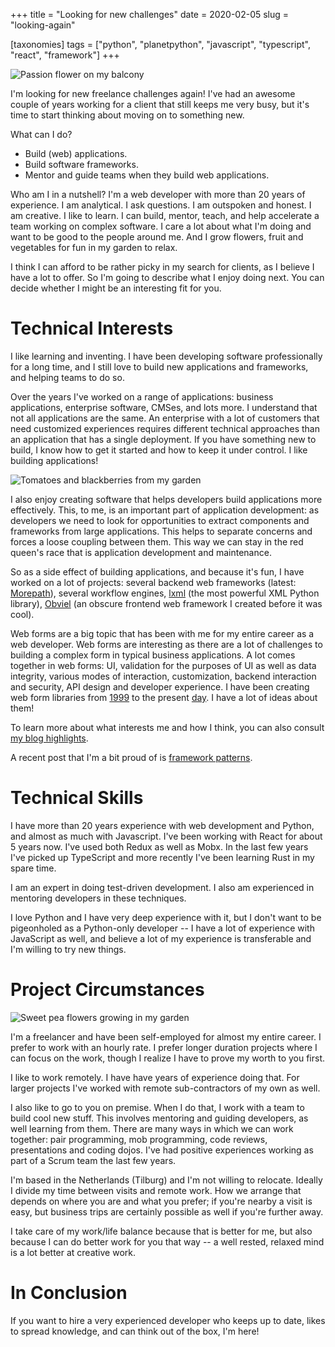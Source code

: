 +++
title = "Looking for new challenges"
date = 2020-02-05
slug = "looking-again"

[taxonomies]
tags = ["python", "planetpython", "javascript", "typescript", "react", "framework"]
+++

![Passion flower on my balcony](/img/passion_flower.jpg)

I'm looking for new freelance challenges again! I've had an awesome
couple of years working for a client that still keeps me very busy, but
it's time to start thinking about moving on to something new.

What can I do?

- Build (web) applications.
- Build software frameworks.
- Mentor and guide teams when they build web applications.

Who am I in a nutshell? I'm a web developer with more than 20 years of
experience. I am analytical. I ask questions. I am outspoken and honest.
I am creative. I like to learn. I can build, mentor, teach, and help
accelerate a team working on complex software. I care a lot about what
I'm doing and want to be good to the people around me. And I grow
flowers, fruit and vegetables for fun in my garden to relax.

I think I can afford to be rather picky in my search for clients, as I
believe I have a lot to offer. So I'm going to describe what I enjoy
doing next. You can decide whether I might be an interesting fit for
you.

# Technical Interests

I like learning and inventing. I have been developing software
professionally for a long time, and I still love to build new
applications and frameworks, and helping teams to do so.

Over the years I've worked on a range of applications: business
applications, enterprise software, CMSes, and lots more. I understand
that not all applications are the same. An enterprise with a lot of
customers that need customized experiences requires different technical
approaches than an application that has a single deployment. If you have
something new to build, I know how to get it started and how to keep it
under control. I like building applications!

![Tomatoes and blackberries from my garden](/img/tomatoes_blackberries.jpg)

I also enjoy creating software that helps developers build applications
more effectively. This, to me, is an important part of application
development: as developers we need to look for opportunities to extract
components and frameworks from large applications. This helps to
separate concerns and forces a loose coupling between them. This way we
can stay in the red queen's race that is application development and
maintenance.

So as a side effect of building applications, and because it's fun, I
have worked on a lot of projects: several backend web frameworks
(latest: [Morepath](https://morepath.readthedocs.org)), several workflow
engines, [lxml](https://lxml.de) (the most powerful XML Python library),
[Obviel](http://obviel.org) (an obscure frontend web framework I created
before it was cool).

Web forms are a big topic that has been with me for my entire career as
a web developer. Web forms are interesting as there are a lot of
challenges to building a complex form in typical business applications.
A lot comes together in web forms: UI, validation for the purposes of UI
as well as data integrity, various modes of interaction, customization,
backend interaction and security, API design and developer experience. I
have been creating web form libraries from
[1999](http://old.zope.org/Members/faassen/ZFormulator/folder_contents)
to the present [day](https://github.com/isprojects/mstform). I have a
lot of ideas about them!

To learn more about what interests me and how I think, you can also
consult [my blog
highlights](@/posts/secret-weblog-highlights.md).

A recent post that I'm a bit proud of is [framework
patterns](@/posts/framework-patterns.md).

# Technical Skills

I have more than 20 years experience with web development and Python,
and almost as much with Javascript. I've been working with React for
about 5 years now. I've used both Redux as well as Mobx. In the last few
years I've picked up TypeScript and more recently I've been learning
Rust in my spare time.

I am an expert in doing test-driven development. I also am experienced
in mentoring developers in these techniques.

I love Python and I have very deep experience with it, but I don't want
to be pigeonholed as a Python-only developer -- I have a lot of
experience with JavaScript as well, and believe a lot of my experience
is transferable and I'm willing to try new things.

# Project Circumstances

![Sweet pea flowers growing in my garden](/img/sweet_peas.jpg)

I'm a freelancer and have been self-employed for almost my entire
career. I prefer to work with an hourly rate. I prefer longer duration
projects where I can focus on the work, though I realize I have to prove
my worth to you first.

I like to work remotely. I have have years of experience doing that. For
larger projects I've worked with remote sub-contractors of my own as
well.

I also like to go to you on premise. When I do that, I work with a team
to build cool new stuff. This involves mentoring and guiding developers,
as well learning from them. There are many ways in which we can work
together: pair programming, mob programming, code reviews, presentations
and coding dojos. I've had positive experiences working as part of a
Scrum team the last few years.

I'm based in the Netherlands (Tilburg) and I'm not willing to relocate.
Ideally I divide my time between visits and remote work. How we arrange
that depends on where you are and what you prefer; if you're nearby a
visit is easy, but business trips are certainly possible as well if
you're further away.

I take care of my work/life balance because that is better for me, but
also because I can do better work for you that way -- a well rested,
relaxed mind is a lot better at creative work.

# In Conclusion

If you want to hire a very experienced developer who keeps up to date,
likes to spread knowledge, and can think out of the box, I'm here!
